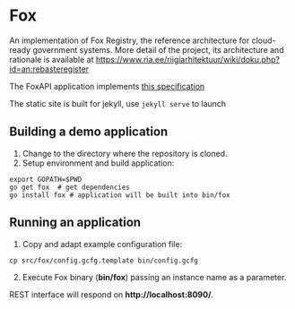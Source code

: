 # Fox
An implementation of Fox Registry, the reference architecture for cloud-ready government systems. More detail of the project, its architecture and rationale is available at https://www.ria.ee/riigiarhitektuur/wiki/doku.php?id=an:rebasteregister

The FoxAPI application implements [this specification](http://editor.swagger.io/#/?import=https:%2F%2Fraw.githubusercontent.com%2Fe-gov%2Ffox%2Fmaster%2Ftatic%2F_data%2FFoxAPI.yaml)

The static site is built for jekyll, use `jekyll serve` to launch

## Building a demo application

1. Change to the directory where the repository is cloned.
2. Setup environment and build application:

```
export GOPATH=$PWD
go get fox  # get dependencies
go install fox # application will be built into bin/fox
```

## Running an application

1. Copy and adapt example configuration file:

```
cp src/fox/config.gcfg.template bin/config.gcfg
```

2. Execute Fox binary (**bin/fox**) passing an instance name as a parameter.

REST interface will respond on **http://localhost:8090/**.
